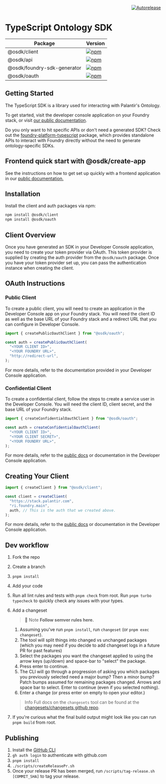 <p align="right">
<a href="https://autorelease.general.dmz.palantir.tech/palantir/osdk-ts"><img src="https://img.shields.io/badge/Perform%20an-Autorelease-success.svg" alt="Autorelease"></a>
</p>

# TypeScript Ontology SDK

| Package | Version |
|---------|---------|
| @osdk/client | [![npm](https://img.shields.io/npm/v/@osdk/client.svg)](https://www.npmjs.com/package/@osdk/client) |
| @osdk/api | [![npm](https://img.shields.io/npm/v/@osdk/api.svg)](https://www.npmjs.com/package/@osdk/api) |
| @osdk/foundry-sdk-generator | [![npm](https://img.shields.io/npm/v/@osdk/foundry-sdk-generator.svg)](https://www.npmjs.com/package/@osdk/foundry-sdk-generator) |
| @osdk/oauth | [![npm](https://img.shields.io/npm/v/@osdk/oauth.svg)](https://www.npmjs.com/package/@osdk/oauth) |

## Getting Started

The TypeScript SDK is a library used for interacting with Palantir's Ontology.

To get started, visit the developer console application on your Foundry stack, or visit [our public documentation](https://www.palantir.com/docs/foundry/ontology-sdk/overview/).

Do you only want to hit specific APIs or don't need a generated SDK? Check out the [foundry-platform-typescript](https://github.com/palantir/foundry-platform-typescript) package, which provides standalone APIs to interact with Foundry directly without the need to generate ontology-specific SDKs.

## Frontend quick start with @osdk/create-app

See the instructions on how to get set up quickly with a frontend application in our [public documentation.](https://www.palantir.com/docs/foundry/ontology-sdk/how-to-bootstrapping-typescript/)

## Installation

Install the client and auth packages via npm:

```sh
npm install @osdk/client
npm install @osdk/oauth
```

## Client Overview

Once you have generated an SDK in your Developer Console application, you need to create your token provider via OAuth. This token provider is supplied by creating the auth provider from the `@osdk/oauth` package. Once you have your token provider set up, you can pass the authentication instance when creating the client.

## OAuth Instructions

### Public Client

To create a public client, you will need to create an application in the Developer Console app on your Foundry stack. You will need the client ID as well as the base URL of your Foundry stack and a redirect URL that you can configure in Developer Console.

```typescript
import { createPublicOauthClient } from "@osdk/oauth";

const auth = createPublicOauthClient(
  "<YOUR CLIENT ID>",
  "<YOUR FOUNDRY URL>",
  "http://redirect-url",
);
```

For more details, refer to the documentation provided in your Developer Console application.

### Confidential Client

To create a confidential client, follow the steps to create a service user in the Developer Console. You will need the client ID, client secret, and the base URL of your Foundry stack.

```typescript
import { createConfidentialOauthClient } from "@osdk/oauth";

const auth = createConfidentialOauthClient(
  "<YOUR CLIENT ID>",
  "<YOUR CLIENT SECRET>",
  "<YOUR FOUNDRY URL>",
);
```

For more details, refer to the [public docs](https://www.palantir.com/docs/foundry/ontology-sdk/how-to-bootstrapping-server-side-typescript/) or documentation in the Developer Console application.

## Creating Your Client

```typescript
import { createClient } from "@osdk/client";

const client = createClient(
  "https://stack.palantir.com",
  "ri.foundry.main",
  auth, // This is the auth that we created above.
);
```

For more details, refer to the [public docs](https://www.palantir.com/docs/foundry/ontology-sdk/overview/) or documentation in the Developer Console application.

## Dev workflow

1. Fork the repo
2. Create a branch
3. `pnpm install`
4. Add your code
5. Run all lint rules and tests with `pnpm check` from root. Run `pnpm turbo typecheck` to quickly check any issues with your types.
6. Add a changeset

   > 📘 Note
   > **Follow semver rules here.**
   1. Assuming you've run `pnpm install`, run `changeset` (or `pnpm exec changeset`).
   2. The tool will split things into changed vs unchanged packages (which you may need if you decide to add changeset logs in a future PR for past features)
   3. Select the packages you want the changeset applied to using the arrow keys (up/down) and space-bar to "select" the package.
   4. Press enter to continue.
   5. The CLI will go through a progression of asking you which packages you previously selected need a major bump? Then a minor bump? Patch bumps assumed for remaining packages changed. Arrows and space bar to select. Enter to continue (even if you selected nothing).
   6. Enter a change (or press enter on empty to open your editor.)

   > Info
   > Full docs on the `changesets` tool can be found at the [changesets/changesets github repo](https://github.com/changesets/changesets).
7. If you're curious what the final build output might look like you can run `pnpm build` from root.

## Publishing

1. Install the [GitHub CLI](https://cli.github.com/)
2. `gh auth login` to authenticate with github.com
3. `pnpm install`
4. `./scripts/createReleasePr.sh`
5. Once your release PR has been merged, run `/scripts/tag-release.sh [COMMIT_SHA]` to tag your release.
